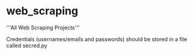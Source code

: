 # web_scraping
'''All Web Scraping Projects'''

Credentials (usernames/emails and passwords) should be stored in a file called secred.py

